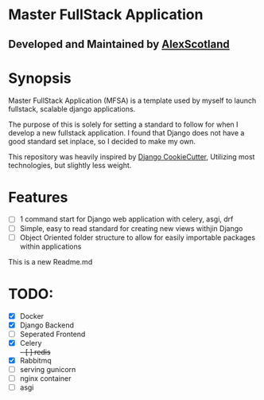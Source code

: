 # Master FullStack Application
## Developed and Maintained by [AlexScotland](https://github.com/AlexScotland/)

# Synopsis
Master FullStack Application (MFSA) is a template used by myself to launch fullstack, scalable django applications.

The purpose of this is solely for setting a standard to follow for when I develop a new fullstack application.  I found that Django does not have a good standard set inplace, so I decided to make my own.

This repository was heavily inspired by [Django CookieCutter](https://github.com/cookiecutter/cookiecutter-django), Utilizing most technologies, but slightly less weight.

# Features
- [ ] 1 command start for Django web application with celery, asgi, drf
- [ ] Simple, easy to read standard for creating new views withjin Django
- [ ] Object Oriented folder structure to allow for easily importable packages within applications

This is a new Readme.md
# TODO:
- [x] Docker
- [x] Django Backend
- [ ] Seperated Frontend
- [x] Celery<br>
~~- [ ] redis~~
- [x] Rabbitmq
- [ ] serving gunicorn
- [ ] nginx container
- [ ] asgi
